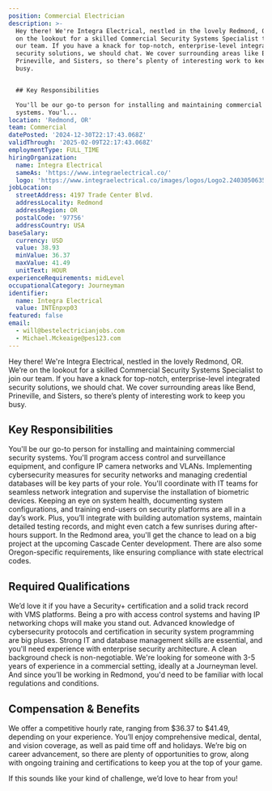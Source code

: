 ```yaml
---
position: Commercial Electrician
description: >-
  Hey there! We're Integra Electrical, nestled in the lovely Redmond, OR. We’re
  on the lookout for a skilled Commercial Security Systems Specialist to join
  our team. If you have a knack for top-notch, enterprise-level integrated
  security solutions, we should chat. We cover surrounding areas like Bend,
  Prineville, and Sisters, so there’s plenty of interesting work to keep you
  busy. 


  ## Key Responsibilities

  You'll be our go-to person for installing and maintaining commercial security
  systems. You'l...
location: 'Redmond, OR'
team: Commercial
datePosted: '2024-12-30T22:17:43.068Z'
validThrough: '2025-02-09T22:17:43.068Z'
employmentType: FULL_TIME
hiringOrganization:
  name: Integra Electrical
  sameAs: 'https://www.integraelectrical.co/'
  logo: 'https://www.integraelectrical.co/images/logos/Logo2.2403050635216.png'
jobLocation:
  streetAddress: 4197 Trade Center Blvd.
  addressLocality: Redmond
  addressRegion: OR
  postalCode: '97756'
  addressCountry: USA
baseSalary:
  currency: USD
  value: 38.93
  minValue: 36.37
  maxValue: 41.49
  unitText: HOUR
experienceRequirements: midLevel
occupationalCategory: Journeyman
identifier:
  name: Integra Electrical
  value: INTEnpxp03
featured: false
email:
  - will@bestelectricianjobs.com
  - Michael.Mckeaige@pes123.com
---
```




Hey there! We're Integra Electrical, nestled in the lovely Redmond, OR. We’re on the lookout for a skilled Commercial Security Systems Specialist to join our team. If you have a knack for top-notch, enterprise-level integrated security solutions, we should chat. We cover surrounding areas like Bend, Prineville, and Sisters, so there’s plenty of interesting work to keep you busy. 

## Key Responsibilities
You'll be our go-to person for installing and maintaining commercial security systems. You'll program access control and surveillance equipment, and configure IP camera networks and VLANs. Implementing cybersecurity measures for security networks and managing credential databases will be key parts of your role. You'll coordinate with IT teams for seamless network integration and supervise the installation of biometric devices. Keeping an eye on system health, documenting system configurations, and training end-users on security platforms are all in a day’s work. Plus, you’ll integrate with building automation systems, maintain detailed testing records, and might even catch a few sunrises during after-hours support. In the Redmond area, you'll get the chance to lead on a big project at the upcoming Cascade Center development. There are also some Oregon-specific requirements, like ensuring compliance with state electrical codes.

## Required Qualifications
We’d love it if you have a Security+ certification and a solid track record with VMS platforms. Being a pro with access control systems and having IP networking chops will make you stand out. Advanced knowledge of cybersecurity protocols and certification in security system programming are big pluses. Strong IT and database management skills are essential, and you'll need experience with enterprise security architecture. A clean background check is non-negotiable. We're looking for someone with 3-5 years of experience in a commercial setting, ideally at a Journeyman level. And since you’ll be working in Redmond, you'd need to be familiar with local regulations and conditions.

## Compensation & Benefits
We offer a competitive hourly rate, ranging from $36.37 to $41.49, depending on your experience. You’ll enjoy comprehensive medical, dental, and vision coverage, as well as paid time off and holidays. We’re big on career advancement, so there are plenty of opportunities to grow, along with ongoing training and certifications to keep you at the top of your game.

If this sounds like your kind of challenge, we’d love to hear from you!